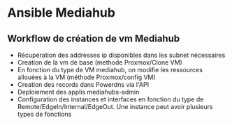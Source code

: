 # Ansible Mediahub

## Workflow de création de vm Mediahub

- Récupération des addresses ip disponibles dans les subnet nécessaires
- Creation de la vm de base (methode Proxmox/Clone VM)
- En fonction du type de VM mediahub, on modifie les ressources allouées à la VM (méthode Proxmox/config VM)
- Creation des records dans Powerdns via l'API
- Deploiement des applis mediahubs-admin
- Configuration des instances et interfaces en fonction du type de Remote/EdgeIn/Internal/EdgeOut. Une instance peut avoir plusieurs types de fonctions
